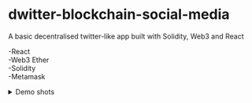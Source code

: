 # dwitter-blockchain-social-media
A basic decentralised twitter-like app  built with Solidity, Web3 and React

-React <br/>
-Web3 Ether <br/>
-Solidity <br/>
-Metamask <br/>

<details>
  <summary>Demo shots</summary><details>
  <img src="https://github.com/davolu/dwitter-blockchain-social-media/blob/master/client_app/public/Screen%20Shot%202022-02-19%20at%2013.52.48.png" name="Demo-Slide-1">
  <img src="https://github.com/davolu/dwitter-blockchain-social-media/blob/master/client_app/public/Screen%20Shot%202022-02-19%20at%2013.53.09.png" name="Demo-Slide-2">
  <img src="https://github.com/davolu/dwitter-blockchain-social-media/blob/master/client_app/public/Screen%20Shot%202022-02-19%20at%2013.54.36.png" name="Demo-Slide-3">
</details>
